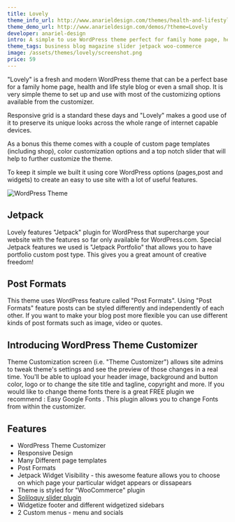 ```yaml
---
title: Lovely
theme_info_url: http://www.anarieldesign.com/themes/health-and-lifestyle-wordpress-theme/
theme_demo_url: http://www.anarieldesign.com/demos/?theme=Lovely
developer: anariel-design
intro: A simple to use WordPress theme perfect for family home page, health and lifestyle blog or even a small shop.
theme_tags: business blog magazine slider jetpack woo-commerce
image: /assets/themes/lovely/screenshot.png
price: 59
---
```


"Lovely" is a fresh and modern WordPress theme that can be a perfect base for a family home page, health and life style blog or even a small shop. It is very simple theme to set up and use with most of the customizing options available from the customizer.

Responsive grid is a standard these days and "Lovely" makes a good use of it to preserve its unique looks across the whole range of internet capable devices.

As a bonus this theme comes with a couple of custom page templates (including shop), color customization options and a top notch slider that will help to further customize the theme.

To keep it simple we built it using core WordPress options (pages,post and widgets) to create an easy to use site with a lot of useful features.

<img src="http://www.anarieldesign.com/themedemos/marketimages/lovelyfeatures.jpg" alt="WordPress Theme">

## Jetpack

Lovely features "Jetpack" plugin for WordPress that supercharge your website with the features so far only available for WordPress.com. Special Jetpack features we used is "Jetpack Portfolio" that allows you to have portfolio custom post type. This gives you a great amount of creative freedom!

## Post Formats

This theme uses WordPress feature called "Post Formats". Using "Post Formats" feature posts can be styled differently and independently of each other. If you want to make your blog post more flexible you can use different kinds of post formats such as image, video or quotes.

## Introducing WordPress Theme Customizer

Theme Customization screen (i.e. "Theme Customizer") allows site admins to tweak theme's settings and see the preview of those changes in a real time. You'll be able to upload your header image, background and button color, logo or to change the site title and tagline, copyright and more. If you would like to change theme fonts there is a great FREE plugin we recommend : Easy Google Fonts . This plugin allows you to change Fonts from within the customizer.

## Features

* WordPress Theme Customizer
* Responsive Design
* Many Different page templates
* Post Formats
* Jetpack Widget Visibility - this awesome feature allows you to choose on which page your particular widget appears or dissapears
* Theme is styled for "WooCommerce" plugin
* <a href="http://www.shareasale.com/r.cfm?b=380128&amp;u=838005&amp;m=40286&amp;urllink=&amp;afftrack=">Soliloquy slider plugin</a>
* Widgetize footer and different widgetized sidebars
* 2 Custom menus - menu and socials
